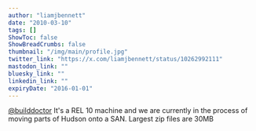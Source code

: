 ```yaml
---
author: "liamjbennett"
date: "2010-03-10"
tags: []
ShowToc: false
ShowBreadCrumbs: false
thumbnail: "/img/main/profile.jpg"
twitter_link: "https://x.com/liamjbennett/status/10262992111"
mastodon_link: ""
bluesky_link: ""
linkedin_link: ""
expiryDate: "2016-01-01"
---
```


[@builddoctor](https://x.com/builddoctor) It's a REL 10 machine and we are currently in the process of moving parts of Hudson onto a SAN. Largest zip files are 30MB


